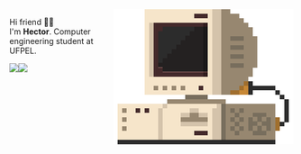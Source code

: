 

<img src="./src/retrocomputer0.2.gif" align="right" alt="retro computer" height="240" width="320">


<p align="left">


Hi friend 🤙🏽️ <br/>
I'm <b>Hector</b>. Computer engineering student at UFPEL. <br/>


  <img align="left" src="https://github-readme-stats.vercel.app/api/top-langs/?username=devhector&layout=compact&theme=dracula"> 
  <p></p>
  <img align="left" src="https://github-readme-stats.vercel.app/api/wakatime?username=devhector&theme=dracula&layout=compact">
  


</p>

<!--
**hectorhu17/hectorhu17** is a ✨ _special_ ✨ repository because its `README.md` (this file) appears on your GitHub profile.

Here are some ideas to get you started:

- 🔭 I’m currently working on ...
- 🌱 I’m currently learning ...
- 👯 I’m looking to collaborate on ...
- 🤔 I’m looking for help with ...
- 💬 Ask me about ...
- 📫 How to reach me: ...
- 😄 Pronouns: ...
- ⚡ Fun fact: ...
-->

